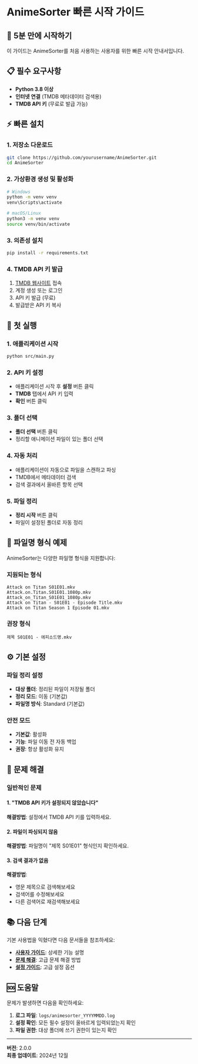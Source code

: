 # AnimeSorter 빠른 시작 가이드

## 🚀 5분 만에 시작하기

이 가이드는 AnimeSorter를 처음 사용하는 사용자를 위한 빠른 시작 안내서입니다.

## 📋 필수 요구사항

- **Python 3.8 이상**
- **인터넷 연결** (TMDB 메타데이터 검색용)
- **TMDB API 키** (무료로 발급 가능)

## ⚡ 빠른 설치

### 1. 저장소 다운로드
```bash
git clone https://github.com/yourusername/AnimeSorter.git
cd AnimeSorter
```

### 2. 가상환경 생성 및 활성화
```bash
# Windows
python -m venv venv
venv\Scripts\activate

# macOS/Linux
python3 -m venv venv
source venv/bin/activate
```

### 3. 의존성 설치
```bash
pip install -r requirements.txt
```

### 4. TMDB API 키 발급
1. [TMDB 웹사이트](https://www.themoviedb.org/settings/api) 접속
2. 계정 생성 또는 로그인
3. API 키 발급 (무료)
4. 발급받은 API 키 복사

## 🎯 첫 실행

### 1. 애플리케이션 시작
```bash
python src/main.py
```

### 2. API 키 설정
- 애플리케이션 시작 후 **설정** 버튼 클릭
- **TMDB** 탭에서 API 키 입력
- **확인** 버튼 클릭

### 3. 폴더 선택
- **폴더 선택** 버튼 클릭
- 정리할 애니메이션 파일이 있는 폴더 선택

### 4. 자동 처리
- 애플리케이션이 자동으로 파일을 스캔하고 파싱
- TMDB에서 메타데이터 검색
- 검색 결과에서 올바른 항목 선택

### 5. 파일 정리
- **정리 시작** 버튼 클릭
- 파일이 설정된 폴더로 자동 정리

## 📁 파일명 형식 예제

AnimeSorter는 다양한 파일명 형식을 지원합니다:

### 지원되는 형식
```
Attack on Titan S01E01.mkv
Attack.on.Titan.S01E01.1080p.mkv
Attack_on_Titan_S01E01_1080p.mkv
Attack on Titan - S01E01 - Episode Title.mkv
Attack on Titan Season 1 Episode 01.mkv
```

### 권장 형식
```
제목 S01E01 - 에피소드명.mkv
```

## ⚙️ 기본 설정

### 파일 정리 설정
- **대상 폴더**: 정리된 파일이 저장될 폴더
- **정리 모드**: 이동 (기본값)
- **파일명 방식**: Standard (기본값)

### 안전 모드
- **기본값**: 활성화
- **기능**: 파일 이동 전 자동 백업
- **권장**: 항상 활성화 유지

## 🔧 문제 해결

### 일반적인 문제

#### 1. "TMDB API 키가 설정되지 않았습니다"
**해결방법**: 설정에서 TMDB API 키를 입력하세요.

#### 2. 파일이 파싱되지 않음
**해결방법**: 파일명이 "제목 S01E01" 형식인지 확인하세요.

#### 3. 검색 결과가 없음
**해결방법**: 
- 영문 제목으로 검색해보세요
- 검색어를 수정해보세요
- 다른 검색어로 재검색해보세요

## 📚 다음 단계

기본 사용법을 익혔다면 다음 문서들을 참조하세요:

- **[사용자 가이드](USER_GUIDE.md)**: 상세한 기능 설명
- **[문제 해결](USER_GUIDE.md#문제-해결)**: 고급 문제 해결 방법
- **[설정 가이드](USER_GUIDE.md#설정)**: 고급 설정 옵션

## 🆘 도움말

문제가 발생하면 다음을 확인하세요:

1. **로그 파일**: `logs/animesorter_YYYYMMDD.log`
2. **설정 확인**: 모든 필수 설정이 올바르게 입력되었는지 확인
3. **파일 권한**: 대상 폴더에 쓰기 권한이 있는지 확인

---

**버전**: 2.0.0  
**최종 업데이트**: 2024년 12월
